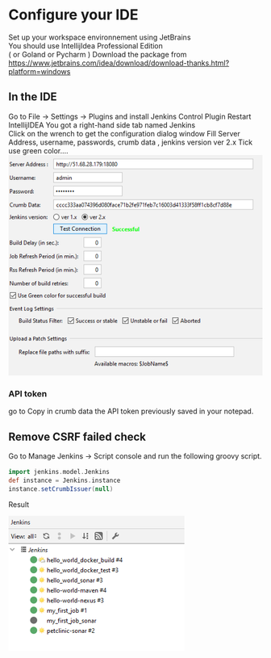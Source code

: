 # Configure your IDE 
Set up your workspace environnement using JetBrains      
You should use IntellijIdea Professional Edition    
( or Goland or Pycharm ) 
Download the package from   
https://www.jetbrains.com/idea/download/download-thanks.html?platform=windows

## In the IDE 
Go to File -> Settings  -> Plugins 
and install Jenkins Control Plugin 
Restart IntellijIDEA
You got a right-hand side tab named Jenkins   
Click on the wrench to get the configuration dialog window
Fill Server Address, username, passwords, crumb data , jenkins version ver 2.x
Tick use green color....
![Jenkins_config](screenshots/jenkins_config_plugin.png)
### API token  
go to 
Copy in crumb data the API token previously saved in your notepad. 

## Remove CSRF failed check 
Go to Manage Jenkins -> Script console and run the following groovy script.
```groovy
import jenkins.model.Jenkins
def instance = Jenkins.instance
instance.setCrumbIssuer(null)
```
Result  

![Jenkins_screen](screenshots/jenkins_intellij_screen.png)
